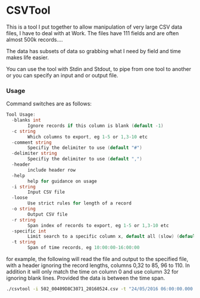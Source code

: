 # CSVTool

This is a tool I put together to allow manipulation of very large CSV data files, I have to deal with at Work. The files have 111 fields and are often almost 500k records....

The data has subsets of data so grabbing what I need by field and time makes life easier.

You can use the tool with Stdin and Stdout, to pipe from one tool to another or you can specify an input and or output file.

### Usage
Command switches are as follows:
```go
Tool Usage:
  -blanks int
    	Ignore records if this column is blank (default -1)
  -c string
    	Which columns to export, eg 1-5 or 1,3-10 etc
  -comment string
    	Specifiy the delimiter to use (default "#")
  -delimiter string
    	Specifiy the delimiter to use (default ",")
  -header
    	include header row
  -help
    	help for guidance on usage
  -i string
    	Input CSV file
  -loose
    	Use strict rules for length of a record
  -o string
    	Output CSV file
  -r string
    	Span index of records to export, eg 1-5 or 1,3-10 etc
  -specific int
    	Limit search to a specific column x, default all (slow) (default -1)
  -t string
    	Span of time records, eg 10:00:00-16:00:00
```

for example, the following will read the file and output to the specified file, with a header ignoring the record lengths, columns 0,32 to 85, 96 to 110. In addition it will only match the time on column 0 and use column 32 for ignoring blank lines. Provided the data is between the time span.

```bash
./csvtool -i 502_00409D8C3071_20160524.csv -t "24/05/2016 06:00:00.000 +1000-24/05/2016 18:59:59.999 +1000" -loose  -o subsecondDataTraction.csv -header -specific 0 -c 0,32-85,96-110 -blanks 32
```
